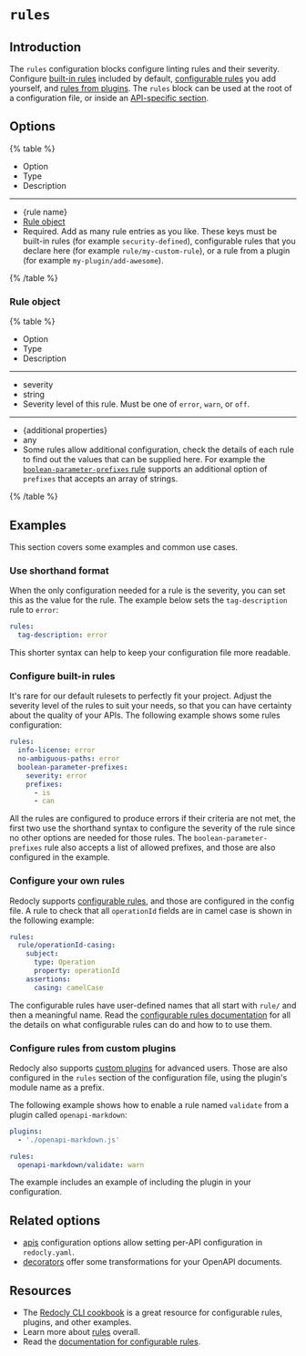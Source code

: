 # `rules`

## Introduction

The `rules` configuration blocks configure linting rules and their severity.
Configure [built-in rules](../../rules/built-in-rules.md) included by default, [configurable rules](../../rules/configurable-rules.md) you add yourself, and [rules from plugins](../../custom-plugins/rules.md).
The `rules` block can be used at the root of a configuration file, or inside an [API-specific section](./apis.md).

## Options

{% table %}

- Option
- Type
- Description

---

- {rule name}
- [Rule object](#rule-object)
- Required. Add as many rule entries as you like. These keys must be built-in rules (for example `security-defined`), configurable rules that you declare here (for example `rule/my-custom-rule`), or a rule from a plugin (for example `my-plugin/add-awesome`).

{% /table %}

### Rule object

{% table %}

- Option
- Type
- Description

---

- severity
- string
- Severity level of this rule. Must be one of `error`, `warn`, or `off`.

---

- {additional properties}
- any
- Some rules allow additional configuration, check the details of each rule to find out the values that can be supplied here. For example the [`boolean-parameter-prefixes` rule](../../rules/boolean-parameter-prefixes.md) supports an additional option of `prefixes` that accepts an array of strings.

{% /table %}

## Examples

This section covers some examples and common use cases.

### Use shorthand format

When the only configuration needed for a rule is the severity, you can set this as the value for the rule.
The example below sets the `tag-description` rule to `error`:

```yaml
rules:
  tag-description: error
```

This shorter syntax can help to keep your configuration file more readable.

### Configure built-in rules

It's rare for our default rulesets to perfectly fit your project.
Adjust the severity level of the rules to suit your needs, so that you can have certainty about the quality of your APIs.
The following example shows some rules configuration:

```yaml
rules:
  info-license: error
  no-ambiguous-paths: error
  boolean-parameter-prefixes:
    severity: error
    prefixes:
      - is
      - can
```

All the rules are configured to produce errors if their criteria are not met, the first two use the shorthand syntax to configure the severity of the rule since no other options are needed for those rules.
The `boolean-parameter-prefixes` rule also accepts a list of allowed prefixes, and those are also configured in the example.

### Configure your own rules

Redocly supports [configurable rules](../../rules/configurable-rules.md), and those are configured in the config file.
A rule to check that all `operationId` fields are in camel case is shown in the following example:

```yaml
rules:
  rule/operationId-casing:
    subject:
      type: Operation
      property: operationId
    assertions:
      casing: camelCase

```

The configurable rules have user-defined names that all start with `rule/` and then a meaningful name.
Read the [configurable rules documentation](../../rules/configurable-rules.md) for all the details on what configurable rules can do and how to to use them.

### Configure rules from custom plugins

Redocly also supports [custom plugins](../../custom-plugins/custom-rules.md) for advanced users.
Those are also configured in the `rules` section of the configuration file, using the plugin's module name as a prefix.

The following example shows how to enable a rule named `validate` from a plugin called `openapi-markdown`:

```yaml
plugins:
  - './openapi-markdown.js'

rules:
  openapi-markdown/validate: warn
```

The example includes an example of including the plugin in your configuration.

## Related options

- [apis](./apis.md) configuration options allow setting per-API configuration in `redocly.yaml`.
- [decorators](./decorators.md) offer some transformations for your OpenAPI documents.

## Resources

- The [Redocly CLI cookbook](https://github.com/Redocly/redocly-cli-cookbook) is a great resource for configurable rules, plugins, and other examples.
- Learn more about [rules](../../rules.md) overall.
- Read the [documentation for configurable rules](../../rules/configurable-rules.md).
